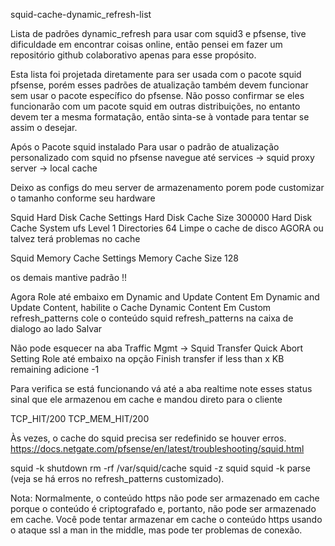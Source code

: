 squid-cache-dynamic_refresh-list

Lista de padrões dynamic_refresh para usar com squid3 e pfsense, tive dificuldade em encontrar coisas online, então pensei em fazer um repositório github colaborativo apenas para esse propósito.

Esta lista foi projetada diretamente para ser usada com o pacote squid pfsense, porém esses padrões de atualização também devem funcionar sem usar o pacote específico do pfsense.
Não posso confirmar se eles funcionarão com um pacote squid em outras distribuições, no entanto devem ter a mesma formatação, então sinta-se à vontade para tentar se assim o desejar.

Após o Pacote squid instalado
Para usar o padrão de atualização personalizado com squid no pfsense navegue até
services -> squid proxy server -> local cache

Deixo as configs do meu server de armazenamento porem pode customizar o tamanho conforme seu hardware

Squid Hard Disk Cache Settings
Hard Disk Cache Size  300000
Hard Disk Cache System  ufs
Level 1 Directories   64
Limpe o cache de disco AGORA ou talvez terá problemas no cache

Squid Memory Cache Settings
Memory Cache Size 128

os demais mantive padrão !!

Agora Role até embaixo em Dynamic and Update Content
Em Dynamic and Update Content, habilite o Cache Dynamic Content
Em Custom refresh_patterns cole o conteúdo squid refresh_patterns na caixa de dialogo ao lado
Salvar

Não pode esquecer na aba Traffic Mgmt -> Squid Transfer Quick Abort Setting
Role até embaixo na opção Finish transfer if less than x KB remaining
adicione -1

Para verifica se está funcionando vá até a aba realtime note esses status
sinal que ele armazenou em cache e mandou direto para o cliente

TCP_HIT/200
TCP_MEM_HIT/200



Às vezes, o cache do squid precisa ser redefinido se houver erros. https://docs.netgate.com/pfsense/en/latest/troubleshooting/squid.html

squid -k shutdown rm -rf /var/squid/cache squid -z squid squid -k parse (veja se há erros no refresh_patterns customizado).

Nota: Normalmente, o conteúdo https não pode ser armazenado em cache porque o conteúdo é criptografado e, portanto, não pode ser armazenado em cache. Você pode tentar armazenar em cache o conteúdo https usando o ataque ssl a man in the middle, mas pode ter problemas de conexão.
